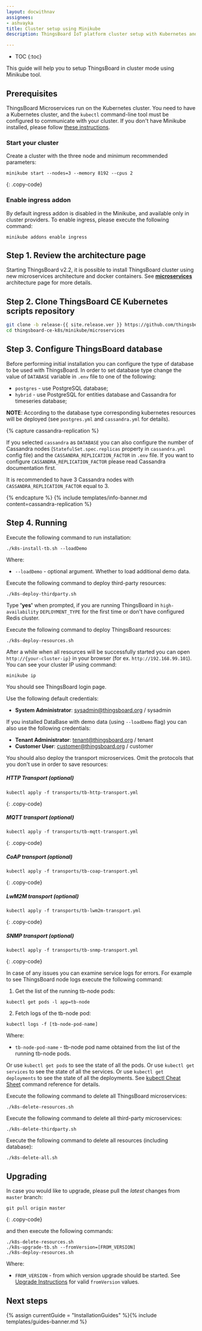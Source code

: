 ```yaml
---
layout: docwithnav
assignees:
- ashvayka
title: Cluster setup using Minikube
description: ThingsBoard IoT platform cluster setup with Kubernetes and Minikube guide

---
```


* TOC
{:toc}

This guide will help you to setup ThingsBoard in cluster mode using Minikube tool. 

## Prerequisites

ThingsBoard Microservices run on the Kubernetes cluster. You need to have a Kubernetes cluster, and the `kubectl` command-line tool must be configured to communicate with your cluster. 
If you don't have Minikube installed, please follow [these instructions](https://kubernetes.io/docs/setup/learning-environment/minikube/).

### Start your cluster

Create a cluster with the three node and minimum recommended parameters:
```
minikube start --nodes=3 --memory 8192 --cpus 2
```
{: .copy-code}

### Enable ingress addon

By default ingress addon is disabled in the Minikube, and available only in cluster providers.
To enable ingress, please execute the following command:

```
minikube addons enable ingress
```

## Step 1. Review the architecture page

Starting ThingsBoard v2.2, it is possible to install ThingsBoard cluster using new microservices architecture and docker containers. 
See [**microservices**](/docs/reference/msa/) architecture page for more details.

## Step 2. Clone ThingsBoard CE Kubernetes scripts repository

```bash
git clone -b release-{{ site.release.ver }} https://github.com/thingsboard/thingsboard-ce-k8s.git
cd thingsboard-ce-k8s/minikube/microservices
```

## Step 3. Configure ThingsBoard database

Before performing initial installation you can configure the type of database to be used with ThingsBoard.
In order to set database type change the value of `DATABASE` variable in `.env` file to one of the following:

- `postgres` - use PostgreSQL database;
- `hybrid` - use PostgreSQL for entities database and Cassandra for timeseries database;

**NOTE**: According to the database type corresponding kubernetes resources will be deployed (see `postgres.yml` and `cassandra.yml` for details).

{% capture cassandra-replication %}

If you selected `cassandra` as `DATABASE` you can also configure the number of Cassandra nodes (`StatefulSet.spec.replicas` property in `cassandra.yml` config file) and the `CASSANDRA_REPLICATION_FACTOR` in `.env` file. 
If you want to configure `CASSANDRA_REPLICATION_FACTOR` please read Cassandra documentation first.  

It is recommended to have 3 Cassandra nodes with `CASSANDRA_REPLICATION_FACTOR` equal to 3.

{% endcapture %}
{% include templates/info-banner.md content=cassandra-replication %}

## Step 4. Running

Execute the following command to run installation:

```
./k8s-install-tb.sh --loadDemo
```

Where:

- `--loadDemo` - optional argument. Whether to load additional demo data.

Execute the following command to deploy third-party resources:

```
./k8s-deploy-thirdparty.sh
```

Type **'yes'** when prompted, if you are running ThingsBoard in `high-availability` `DEPLOYMENT_TYPE` for the first time or don't have configured Redis cluster.


Execute the following command to deploy ThingsBoard resources:

```
./k8s-deploy-resources.sh
```

After a while when all resources will be successfully started you can open `http://{your-cluster-ip}` in your browser (for ex. `http://192.168.99.101`).
You can see your cluster IP using command:

```
minikube ip
```

You should see ThingsBoard login page.

Use the following default credentials:

- **System Administrator**: sysadmin@thingsboard.org / sysadmin

If you installed DataBase with demo data (using `--loadDemo` flag) you can also use the following credentials:

- **Tenant Administrator**: tenant@thingsboard.org / tenant
- **Customer User**: customer@thingsboard.org / customer

You should also deploy the transport microservices. Omit the protocols that you don't use in order to save resources:

##### HTTP Transport (optional)

```
kubectl apply -f transports/tb-http-transport.yml
```
{: .copy-code}

##### MQTT transport (optional)

```
kubectl apply -f transports/tb-mqtt-transport.yml
```
{: .copy-code}

##### CoAP transport (optional)

```
kubectl apply -f transports/tb-coap-transport.yml
```
{: .copy-code}

##### LwM2M transport (optional)

```
kubectl apply -f transports/tb-lwm2m-transport.yml
```
{: .copy-code}

##### SNMP transport (optional)

```
kubectl apply -f transports/tb-snmp-transport.yml
```
{: .copy-code}

In case of any issues you can examine service logs for errors.
For example to see ThingsBoard node logs execute the following command:

1) Get the list of the running tb-node pods:

```
kubectl get pods -l app=tb-node
```

2) Fetch logs of the tb-node pod:

```
kubectl logs -f [tb-node-pod-name]
```

Where:

- `tb-node-pod-name` - tb-node pod name obtained from the list of the running tb-node pods.

Or use `kubectl get pods` to see the state of all the pods.
Or use `kubectl get services` to see the state of all the services.
Or use `kubectl get deployments` to see the state of all the deployments.
See [kubectl Cheat Sheet](https://kubernetes.io/docs/reference/kubectl/cheatsheet/) command reference for details.

Execute the following command to delete all ThingsBoard microservices:

```
./k8s-delete-resources.sh
```

Execute the following command to delete all third-party microservices:

```
./k8s-delete-thirdparty.sh
```

Execute the following command to delete all resources (including database):

```
./k8s-delete-all.sh
```

## Upgrading

In case you would like to upgrade, please pull the *latest* changes from `master` branch:
```
git pull origin master
```
{: .copy-code}

and then execute the following commands:

```
./k8s-delete-resources.sh
./k8s-upgrade-tb.sh --fromVersion=[FROM_VERSION]
./k8s-deploy-resources.sh
```
Where:

- `FROM_VERSION` - from which version upgrade should be started. See [Upgrade Instructions](/docs/user-guide/install/upgrade-instructions) for valid `fromVersion` values.

## Next steps

{% assign currentGuide = "InstallationGuides" %}{% include templates/guides-banner.md %}
